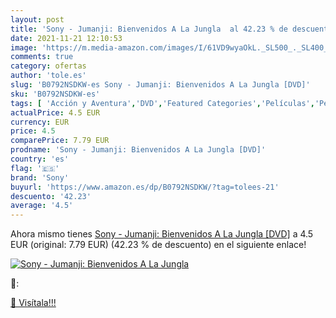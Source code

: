 ```yaml
---
layout: post
title: 'Sony - Jumanji: Bienvenidos A La Jungla  al 42.23 % de descuento'
date: 2021-11-21 12:10:53
image: 'https://m.media-amazon.com/images/I/61VD9wyaOkL._SL500_._SL400_.jpg'
comments: true
category: ofertas
author: 'tole.es'
slug: 'B0792NSDKW-es Sony - Jumanji: Bienvenidos A La Jungla [DVD]'
sku: 'B0792NSDKW-es'
tags: [ 'Acción y Aventura','DVD','Featured Categories','Películas','Películas y TV','sony', ]
actualPrice: 4.5 EUR
currency: EUR
price: 4.5
comparePrice: 7.79 EUR
prodname: 'Sony - Jumanji: Bienvenidos A La Jungla [DVD]'
country: 'es'
flag: '🇪🇸'
brand: 'Sony'
buyurl: 'https://www.amazon.es/dp/B0792NSDKW/?tag=tolees-21'
descuento: '42.23'
average: '4.5'
---
```


Ahora mismo tienes [Sony - Jumanji: Bienvenidos A La Jungla [DVD]](https://www.amazon.es/dp/B0792NSDKW/?tag=tolees-21) a 4.5 EUR (original: 7.79 EUR) (42.23 %  de descuento) en el siguiente enlace!

[![Sony - Jumanji: Bienvenidos A La Jungla ](https://m.media-amazon.com/images/I/61VD9wyaOkL._SL500_._SL400_.jpg)](https://www.amazon.es/dp/B0792NSDKW/?tag=tolees-21)

🔎:


[🛒 Visítala!!!](https://www.amazon.es/dp/B0792NSDKW/?tag=tolees-21)
